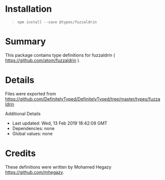 # Installation
> `npm install --save @types/fuzzaldrin`

# Summary
This package contains type definitions for fuzzaldrin ( https://github.com/atom/fuzzaldrin ).

# Details
Files were exported from https://github.com/DefinitelyTyped/DefinitelyTyped/tree/master/types/fuzzaldrin

Additional Details
 * Last updated: Wed, 13 Feb 2019 18:42:09 GMT
 * Dependencies: none
 * Global values: none

# Credits
These definitions were written by Mohamed Hegazy <https://github.com/mhegazy>.
